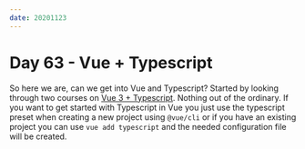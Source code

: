 ```yaml
---
date: 20201123
---
```


# Day 63 - Vue + Typescript

So here we are, can we get into Vue and Typescript? Started by looking through two courses on [Vue 3 + Typescript](https://www.vuemastery.com/courses/vue3-typescript/why-vue-&-typescript). Nothing out of the ordinary. If you want to get started with Typescript in Vue you just use the typescript preset when creating a new project using `@vue/cli` or if you have an existing project you can use `vue add typescript` and the needed configuration file will be created.
